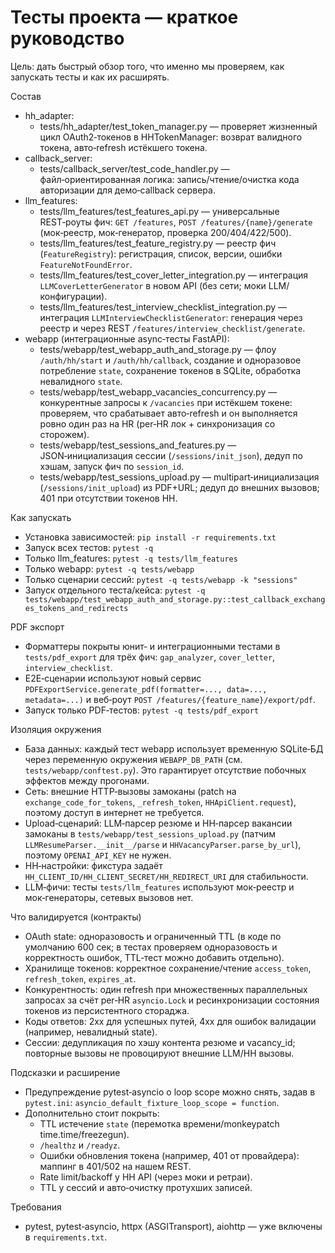 # Тесты проекта — краткое руководство

Цель: дать быстрый обзор того, что именно мы проверяем, как запускать тесты и как их расширять.

Состав
- hh_adapter:
  - tests/hh_adapter/test_token_manager.py — проверяет жизненный цикл OAuth2‑токенов в HHTokenManager: возврат валидного токена, авто‑refresh истёкшего токена.
- callback_server:
  - tests/callback_server/test_code_handler.py — файл‑ориентированная логика: запись/чтение/очистка кода авторизации для демо‑callback сервера.
- llm_features:
  - tests/llm_features/test_features_api.py — универсальные REST‑роуты фич: `GET /features`, `POST /features/{name}/generate` (мок‑реестр, мок‑генератор, проверка 200/404/422/500).
  - tests/llm_features/test_feature_registry.py — реестр фич (`FeatureRegistry`): регистрация, список, версии, ошибки `FeatureNotFoundError`.
  - tests/llm_features/test_cover_letter_integration.py — интеграция `LLMCoverLetterGenerator` в новом API (без сети; моки LLM/конфигурации).
  - tests/llm_features/test_interview_checklist_integration.py — интеграция `LLMInterviewChecklistGenerator`: генерация через реестр и через REST `/features/interview_checklist/generate`.
- webapp (интеграционные async‑тесты FastAPI):
  - tests/webapp/test_webapp_auth_and_storage.py — флоу `/auth/hh/start` и `/auth/hh/callback`, создание и одноразовое потребление `state`, сохранение токенов в SQLite, обработка невалидного `state`.
  - tests/webapp/test_webapp_vacancies_concurrency.py — конкурентные запросы к `/vacancies` при истёкшем токене: проверяем, что срабатывает авто‑refresh и он выполняется ровно один раз на HR (per‑HR лок + синхронизация со сторожем).
  - tests/webapp/test_sessions_and_features.py — JSON‑инициализация сессии (`/sessions/init_json`), дедуп по хэшам, запуск фич по `session_id`.
  - tests/webapp/test_sessions_upload.py — multipart‑инициализация (`/sessions/init_upload`) из PDF+URL; дедуп до внешних вызовов; 401 при отсутствии токенов HH.

Как запускать
- Установка зависимостей: `pip install -r requirements.txt`
- Запуск всех тестов: `pytest -q`
- Только llm_features: `pytest -q tests/llm_features`
- Только webapp: `pytest -q tests/webapp`
- Только сценарии сессий: `pytest -q tests/webapp -k "sessions"`
- Запуск отдельного теста/кейса: `pytest -q tests/webapp/test_webapp_auth_and_storage.py::test_callback_exchanges_tokens_and_redirects`

PDF экспорт
- Форматтеры покрыты юнит‑ и интеграционными тестами в `tests/pdf_export` для трёх фич: `gap_analyzer`, `cover_letter`, `interview_checklist`.
- E2E‑сценарии используют новый сервис `PDFExportService.generate_pdf(formatter=..., data=..., metadata=...)` и веб‑роут `POST /features/{feature_name}/export/pdf`.
- Запуск только PDF‑тестов: `pytest -q tests/pdf_export`

Изоляция окружения
- База данных: каждый тест webapp использует временную SQLite‑БД через переменную окружения `WEBAPP_DB_PATH` (см. `tests/webapp/conftest.py`). Это гарантирует отсутствие побочных эффектов между прогонами.
- Сеть: внешние HTTP‑вызовы замоканы (patch на `exchange_code_for_tokens`, `_refresh_token`, `HHApiClient.request`), поэтому доступ в интернет не требуется.
- Upload‑сценарий: LLM‑парсер резюме и HH‑парсер вакансии замоканы в `tests/webapp/test_sessions_upload.py` (патчим `LLMResumeParser.__init__/parse` и `HHVacancyParser.parse_by_url`), поэтому `OPENAI_API_KEY` не нужен.
- HH‑настройки: фикстура задаёт `HH_CLIENT_ID/HH_CLIENT_SECRET/HH_REDIRECT_URI` для стабильности.
 - LLM‑фичи: тесты `tests/llm_features` используют мок‑реестр и мок‑генераторы, сетевых вызовов нет.

Что валидируется (контракты)
- OAuth state: одноразовость и ограниченный TTL (в коде по умолчанию 600 сек; в тестах проверяем одноразовость и корректность ошибок, TTL‑тест можно добавить отдельно).
- Хранилище токенов: корректное сохранение/чтение `access_token`, `refresh_token`, `expires_at`.
- Конкурентность: один refresh при множественных параллельных запросах за счёт per‑HR `asyncio.Lock` и ресинхронизации состояния токенов из персистентного стораджа.
- Коды ответов: 2xx для успешных путей, 4xx для ошибок валидации (например, невалидный state).
- Сессии: дедупликация по хэшу контента резюме и vacancy_id; повторные вызовы не провоцируют внешние LLM/HH вызовы.

Подсказки и расширение
- Предупреждение pytest‑asyncio о loop scope можно снять, задав в `pytest.ini`: `asyncio_default_fixture_loop_scope = function`.
- Дополнительно стоит покрыть:
  - TTL истечение `state` (перемотка времени/monkeypatch time.time/freezegun).
  - `/healthz` и `/readyz`.
  - Ошибки обновления токена (например, 401 от провайдера): маппинг в 401/502 на нашем REST.
  - Rate limit/backoff у HH API (через моки и ретраи).
  - TTL у сессий и авто‑очистку протухших записей.

Требования
- pytest, pytest‑asyncio, httpx (ASGITransport), aiohttp — уже включены в `requirements.txt`.
